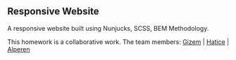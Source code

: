 ## Responsive Website

A responsive website built using Nunjucks, SCSS, BEM Methodology.

This homework is a collaborative work. 
The team members:
[Gizem](https://github.com/gizemnkorkmaz) | [Hatice](https://github.com/Haticesurumlu) | [Alperen](https://github.com/git-Alp)
